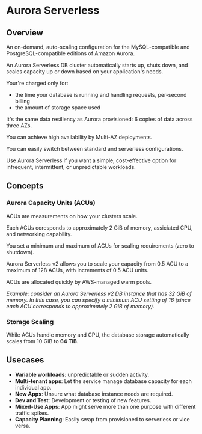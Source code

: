 # Aurora Serverless

## Overview

An on-demand, auto-scaling configuration for the MySQL-compatible and PostgreSQL-compatible editions of Amazon Aurora.

An Aurora Serverless DB cluster automatically starts up, shuts down, and scales capacity up or down based on your application's needs.

Your're charged only for:
- the time your database is running and handling requests, per-second billing
- the amount of storage space used

It's the same data resiliency as Aurora provisioned: 6 copies of data across three AZs.

You can achieve high availability by Multi-AZ deployments.

You can easily switch between standard and serverless configurations.

Use Aurora Serverless if you want a simple, cost-effective option for infrequent, intermittent, or unpredictable workloads.


## Concepts

### Aurora Capacity Units (ACUs)

ACUs are measurements on how your clusters scale.

Each ACUs coresponds to approximately 2 GiB of memory, assiciated CPU, and networking capability.

You set a minimum and maximum of ACUs for scaling requirements (zero to shutdown).

Aurora Serverless v2 allows you to scale your capacity from 0.5 ACU to a maximum of 128 ACUs, with increments of 0.5 ACU units.

ACUs are allocated quickly by AWS-managed warm pools.

*Example: consider an Aurora Serverless v2 DB instance that has 32 GiB of memory. In this case, you can specify a minimum ACU setting of 16 (since each ACU corresponds to approximately 2 GiB of memory).*

### Storage Scaling

While ACUs handle memory and CPU, the database storage automatically scales from 10 GiB to **64 TiB**.


## Usecases

- **Variable workloads**: unpredictable or sudden activity.
- **Multi-tenant apps**: Let the service manage database capacity for each individual app.
- **New Apps**: Unsure what database instance needs are required.
- **Dev and Test**: Development or testing of new features.
- **Mixed-Use Apps**: App might serve more than one purpose with different traffic spikes.
- **Capacity Planning**: Easily swap from provisioned to serverless or vice versa.
